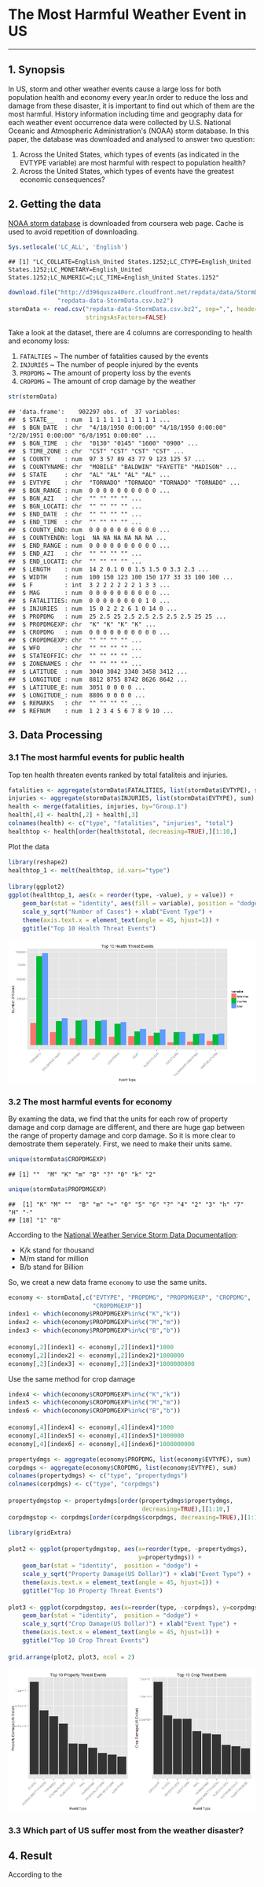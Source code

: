 # The Most Harmful Weather Event in US
---
## 1. Synopsis
In US, storm and other weather events cause a large loss for both population 
health and economy every year.In order to reduce the loss and damage from these
disaster, it is important to find out which of them are the most harmful.
History information including time and geography data for each weather event occurrence data were collected by U.S. National Oceanic and Atmospheric 
Administration's (NOAA) storm database. In this paper, the database was 
downloaded and analysed to answer two question:

1. Across the United States, which types of events (as indicated in the EVTYPE 
variable) are most harmful with respect to population health?
2. Across the United States, which types of events have the greatest economic 
consequences?

## 2. Getting the data
[NOAA storm database](http://d396qusza40orc.cloudfront.net/repdata/data/StormData.csv.bz2) is downloaded from coursera web page. Cache is used to avoid repetition 
of downloading. 


```r
Sys.setlocale('LC_ALL', 'English')
```

```
## [1] "LC_COLLATE=English_United States.1252;LC_CTYPE=English_United States.1252;LC_MONETARY=English_United States.1252;LC_NUMERIC=C;LC_TIME=English_United States.1252"
```

```r
download.file("http://d396qusza40orc.cloudfront.net/repdata/data/StormData.csv.bz2", 
              "repdata-data-StormData.csv.bz2")
stormData <- read.csv("repdata-data-StormData.csv.bz2", sep=",", header=TRUE, 
                      stringsAsFactors=FALSE)
```

Take a look at the dataset, there are 4 columns are corresponding to health and economy loss:

1. `FATALTIES` ~ The number of fatalities caused by the events
2. `INJURIES` ~ The number of people injured by the events
3. `PROPDMG` ~ The amount of property loss by the events
4. `CROPDMG` ~ The amount of crop damage by the weather


```r
str(stormData)
```

```
## 'data.frame':	902297 obs. of  37 variables:
##  $ STATE__   : num  1 1 1 1 1 1 1 1 1 1 ...
##  $ BGN_DATE  : chr  "4/18/1950 0:00:00" "4/18/1950 0:00:00" "2/20/1951 0:00:00" "6/8/1951 0:00:00" ...
##  $ BGN_TIME  : chr  "0130" "0145" "1600" "0900" ...
##  $ TIME_ZONE : chr  "CST" "CST" "CST" "CST" ...
##  $ COUNTY    : num  97 3 57 89 43 77 9 123 125 57 ...
##  $ COUNTYNAME: chr  "MOBILE" "BALDWIN" "FAYETTE" "MADISON" ...
##  $ STATE     : chr  "AL" "AL" "AL" "AL" ...
##  $ EVTYPE    : chr  "TORNADO" "TORNADO" "TORNADO" "TORNADO" ...
##  $ BGN_RANGE : num  0 0 0 0 0 0 0 0 0 0 ...
##  $ BGN_AZI   : chr  "" "" "" "" ...
##  $ BGN_LOCATI: chr  "" "" "" "" ...
##  $ END_DATE  : chr  "" "" "" "" ...
##  $ END_TIME  : chr  "" "" "" "" ...
##  $ COUNTY_END: num  0 0 0 0 0 0 0 0 0 0 ...
##  $ COUNTYENDN: logi  NA NA NA NA NA NA ...
##  $ END_RANGE : num  0 0 0 0 0 0 0 0 0 0 ...
##  $ END_AZI   : chr  "" "" "" "" ...
##  $ END_LOCATI: chr  "" "" "" "" ...
##  $ LENGTH    : num  14 2 0.1 0 0 1.5 1.5 0 3.3 2.3 ...
##  $ WIDTH     : num  100 150 123 100 150 177 33 33 100 100 ...
##  $ F         : int  3 2 2 2 2 2 2 1 3 3 ...
##  $ MAG       : num  0 0 0 0 0 0 0 0 0 0 ...
##  $ FATALITIES: num  0 0 0 0 0 0 0 0 1 0 ...
##  $ INJURIES  : num  15 0 2 2 2 6 1 0 14 0 ...
##  $ PROPDMG   : num  25 2.5 25 2.5 2.5 2.5 2.5 2.5 25 25 ...
##  $ PROPDMGEXP: chr  "K" "K" "K" "K" ...
##  $ CROPDMG   : num  0 0 0 0 0 0 0 0 0 0 ...
##  $ CROPDMGEXP: chr  "" "" "" "" ...
##  $ WFO       : chr  "" "" "" "" ...
##  $ STATEOFFIC: chr  "" "" "" "" ...
##  $ ZONENAMES : chr  "" "" "" "" ...
##  $ LATITUDE  : num  3040 3042 3340 3458 3412 ...
##  $ LONGITUDE : num  8812 8755 8742 8626 8642 ...
##  $ LATITUDE_E: num  3051 0 0 0 0 ...
##  $ LONGITUDE_: num  8806 0 0 0 0 ...
##  $ REMARKS   : chr  "" "" "" "" ...
##  $ REFNUM    : num  1 2 3 4 5 6 7 8 9 10 ...
```

## 3. Data Processing
### 3.1 The most harmful events for public health
Top ten health threaten events ranked by total fataliteis and injuries.

```r
fatalities <- aggregate(stormData$FATALITIES, list(stormData$EVTYPE), sum)
injuries <- aggregate(stormData$INJURIES, list(stormData$EVTYPE), sum)
health <- merge(fatalities, injuries, by="Group.1")
health[,4] <- health[,2] + health[,3]
colnames(health) <- c("type", "fatalities", "injuries", "total")
healthtop <- health[order(health$total, decreasing=TRUE),][1:10,]
```

Plot the data

```r
library(reshape2)
healthtop_1 <- melt(healthtop, id.vars="type")

library(ggplot2)
ggplot(healthtop_1, aes(x = reorder(type, -value), y = value)) + 
    geom_bar(stat = "identity", aes(fill = variable), position = "dodge") + 
    scale_y_sqrt("Number of Cases") + xlab("Event Type") +
    theme(axis.text.x = element_text(angle = 45, hjust=1)) + 
    ggtitle("Top 10 Health Threat Events")
```

![plot of chunk unnamed-chunk-3](figure/unnamed-chunk-3.png) 

### 3.2 The most harmful events for economy
By examing the data, we find that the units for each row of property damage and 
corp damage are different, and there are huge gap between the range of property damage and corp damage. So it is more clear to demostrate them seperately. First, 
we need to make their units same. 


```r
unique(stormData$CROPDMGEXP)
```

```
## [1] ""  "M" "K" "m" "B" "?" "0" "k" "2"
```

```r
unique(stormData$PROPDMGEXP)
```

```
##  [1] "K" "M" ""  "B" "m" "+" "0" "5" "6" "?" "4" "2" "3" "h" "7" "H" "-"
## [18] "1" "8"
```

According to the [National Weather Service Storm Data Documentation](https://d396qusza40orc.cloudfront.net/repdata%2Fpeer2_doc%2Fpd01016005curr.pdf):

- K/k stand for thousand
- M/m stand for million
- B/b stand for Billion

So, we creat a new data frame `economy` to use the same units.

```r
economy <- stormData[,c("EVTYPE", "PROPDMG", "PROPDMGEXP", "CROPDMG", 
                        "CROPDMGEXP")]
index1 <- which(economy$PROPDMGEXP%in%c("K","k"))
index2 <- which(economy$PROPDMGEXP%in%c("M","m"))
index3 <- which(economy$PROPDMGEXP%in%c("B","b"))

economy[,2][index1] <- economy[,2][index1]*1000
economy[,2][index2] <- economy[,2][index2]*1000000
economy[,2][index3] <- economy[,2][index3]*1000000000
```

Use the same method for crop damage

```r
index4 <- which(economy$CROPDMGEXP%in%c("K","k"))
index5 <- which(economy$CROPDMGEXP%in%c("M","m"))
index6 <- which(economy$CROPDMGEXP%in%c("B","b"))

economy[,4][index4] <- economy[,4][index4]*1000
economy[,4][index5] <- economy[,4][index5]*1000000
economy[,4][index6] <- economy[,4][index6]*1000000000
```



```r
propertydmgs <- aggregate(economy$PROPDMG, list(economy$EVTYPE), sum)
corpdmgs <- aggregate(economy$CROPDMG, list(economy$EVTYPE), sum)
colnames(propertydmgs) <- c("type", "propertydmgs")
colnames(corpdmgs) <- c("type", "corpdmgs")

propertydmgstop <- propertydmgs[order(propertydmgs$propertydmgs, 
                                      decreasing=TRUE),][1:10,]
corpdmgstop <- corpdmgs[order(corpdmgs$corpdmgs, decreasing=TRUE),][1:10,]
```


```r
library(gridExtra)

plot2 <- ggplot(propertydmgstop, aes(x=reorder(type, -propertydmgs), 
                                     y=propertydmgs)) + 
    geom_bar(stat = "identity",  position = "dodge") + 
    scale_y_sqrt("Property Damage(US Dollar)") + xlab("Event Type") +
    theme(axis.text.x = element_text(angle = 45, hjust=1)) + 
    ggtitle("Top 10 Property Threat Events")

plot3 <- ggplot(corpdmgstop, aes(x=reorder(type, -corpdmgs), y=corpdmgs)) + 
    geom_bar(stat = "identity",  position = "dodge") + 
    scale_y_sqrt("Crop Damage(US Dollar)") + xlab("Event Type") +
    theme(axis.text.x = element_text(angle = 45, hjust=1)) + 
    ggtitle("Top 10 Crop Threat Events")

grid.arrange(plot2, plot3, ncol = 2)
```

![plot of chunk unnamed-chunk-8](figure/unnamed-chunk-8.png) 

### 3.3 Which part of US suffer most from the weather disaster?

## 4. Result 
According to the 
